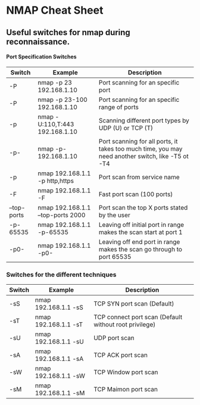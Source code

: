 # NMAP Cheat Sheet

## Useful switches for nmap during reconnaissance. 

#### Port Specification Switches

Switch       | Example                | Description
--------------- | ---------------------- | ------------
-P  | nmap -p 23 192.168.1.10 | Port scanning for an specific port
-P  | nmap -p 23-100 192.168.1.10 | Port scanning for an specific range of ports 
-p  | nmap -U:110,T:443 192.168.1.10 | Scanning different port types by UDP (U) or TCP (T)
-p-  | nmap -p- 192.168.1.10 | Port scanning for all ports, it takes too much time, you may need another switch, like -T5 ot -T4
-p	 | nmap 192.168.1.1 -p http,https	| Port scan from service name
-F  | nmap 192.168.1.1 -F	| Fast port scan (100 ports)
–top-ports  | nmap 192.168.1.1 –top-ports 2000	| Port scan the top X ports stated by the user
-p-65535  | nmap 192.168.1.1 -p-65535	| Leaving off initial port in range makes the scan start at port 1
-p0-	 | nmap 192.168.1.1 -p0-	| Leaving off end port in range makes the scan go through to port 65535


### Switches for the different techniques

Switch          | Example	               | Description
--------------- | ---------------------- | ------------
-sS	| nmap 192.168.1.1 -sS	| TCP SYN port scan (Default)
-sT	| nmap 192.168.1.1 -sT	| TCP connect port scan (Default without root privilege)
-sU	| nmap 192.168.1.1 -sU	| UDP port scan
-sA	| nmap 192.168.1.1 -sA	| TCP ACK port scan
-sW	| nmap 192.168.1.1 -sW	| TCP Window port scan
-sM	| nmap 192.168.1.1 -sM	| TCP Maimon port scan
